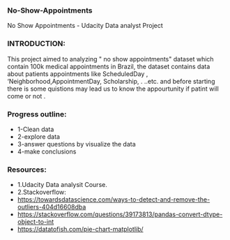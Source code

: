### No-Show-Appointments
No Show Appointments - Udacity Data analyst Project

### INTRODUCTION:
This project aimed to analyzing " no show appointments" dataset which contain 100k medical appointments in Brazil,
the dataset contains data about patients appointments like ScheduledDay , ‘Neighborhood,AppointmentDay, Scholarship, . ..etc.
and before starting there is some quistions may lead us to know the appourtunity if patint will come or not .

### Progress outline:
* 1-Clean data
* 2-explore data
* 3-answer questions by visualize the data
* 4-make conclusions

### Resources:
* 1.Udacity Data analysit Course.
* 2.Stackoverflow:
* https://towardsdatascience.com/ways-to-detect-and-remove-the-outliers-404d16608dba
* https://stackoverflow.com/questions/39173813/pandas-convert-dtype-object-to-int
* https://datatofish.com/pie-chart-matplotlib/

